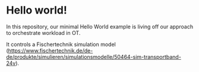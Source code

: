 # Hello world!

In this repository, our minimal Hello World example is
living off our approach to orchestrate workload in OT.

It controls a Fischertechnik simulation model
(https://www.fischertechnik.de/de-de/produkte/simulieren/simulationsmodelle/50464-sim-transportband-24v).

